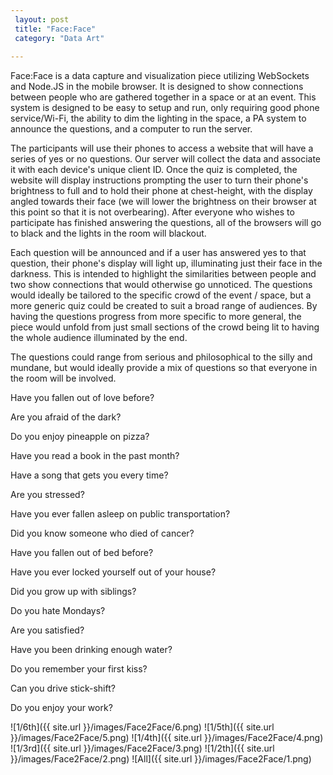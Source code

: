 ```yaml
---
 layout: post
 title: "Face:Face"
 category: "Data Art"
 
---
```


Face:Face is a data capture and visualization piece utilizing WebSockets and Node.JS in the mobile browser. It is designed to show connections between people who are gathered together in a space or at an event. This system is designed to be easy to setup and run, only requiring good phone service/Wi-Fi, the ability to dim the lighting in the space, a PA system to announce the questions, and a computer to run the server.

The participants will use their phones to access a website that will have a series of yes or no questions. Our server will collect the data and associate it with each device's unique client ID. Once the quiz is completed, the website will display instructions prompting the user to turn their phone's brightness to full and to hold their phone at chest-height, with the display angled towards their face (we will lower the brightness on their browser at this point so that it is not overbearing). After everyone who wishes to participate has finished answering the questions, all of the browsers will go to black and the lights in the room will blackout. 

Each question will be announced and if a user has answered yes to that question, their phone's display will light up, illuminating just their face in the darkness. This is intended to highlight the similarities between people and two show connections that would otherwise go unnoticed. The questions would ideally be tailored to the specific crowd of the event / space, but a more generic quiz could be created to suit a broad range of audiences. By having the questions progress from more specific to more general, the piece would unfold from just small sections of the crowd being lit to having the whole audience illuminated by the end. 

The questions could range from serious and philosophical to the silly and mundane, but would ideally provide a mix of questions so that everyone in the room will be involved. 



Have you fallen out of love before? 

Are you afraid of the dark?

Do you enjoy pineapple on pizza?

Have you read a book in the past month?

Have a song that gets you every time?

Are you stressed?

Have you ever fallen asleep on public transportation?

Did you know someone who died of cancer?

Have you fallen out of bed before?

Have you ever locked yourself out of your house?

Did you grow up with siblings? 

Do you hate Mondays?

Are you satisfied? 

Have you been drinking enough water?

Do you remember your first kiss?

Can you drive stick-shift?

Do you enjoy your work? 

![1/6th]({{ site.url }}/images/Face2Face/6.png)
![1/5th]({{ site.url }}/images/Face2Face/5.png)
![1/4th]({{ site.url }}/images/Face2Face/4.png)
![1/3rd]({{ site.url }}/images/Face2Face/3.png)
![1/2th]({{ site.url }}/images/Face2Face/2.png)
![All]({{ site.url }}/images/Face2Face/1.png)
